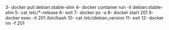 3- docker pull debian:stable-slim
4- docker container run -it debian:stable-slim
5- cat /etc/*-release
6- exit
7- docker ps -a
8- docker start 201
9- docker exec -it 201 /bin/bash
10- cat /etc/debian_version
11- exit
12- docker rm -f 201
